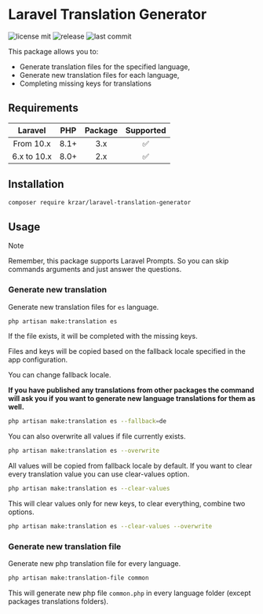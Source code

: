 # Laravel Translation Generator
![license mit](https://badgen.net/github/license/krzar/laravel-translation-generator)
![release](https://badgen.net/github/release/krzar/laravel-translation-generator/master)
![last commit](https://badgen.net/github/last-commit/krzar/laravel-translation-generator)

This package allows you to:
- Generate translation files for the specified language,
- Generate new translation files for each language,
- Completing missing keys for translations

## Requirements

|   Laravel   |  PHP  | Package |     Supported      |
|:-----------:|:-----:|:-------:|:------------------:|
|  From 10.x  | 8.1+  |   3.x   | :white_check_mark: |
| 6.x to 10.x | 8.0+  |   2.x   | :white_check_mark: |

## Installation

```bash
composer require krzar/laravel-translation-generator
```

## Usage

> [!NOTE]
> Remember, this package supports Laravel Prompts. So you can skip commands arguments and just answer the questions.

### Generate new translation

Generate new translation files for `es` language.
```bash
php artisan make:translation es
```

If the file exists, it will be completed with the missing keys.

Files and keys will be copied based on the fallback locale specified in the app configuration.

You can change fallback locale.

**If you have published any translations from other packages the command will ask you if you want to generate
new language translations for them as well.**

```bash
php artisan make:translation es --fallback=de
```

You can also overwrite all values if file currently exists.

```bash
php artisan make:translation es --overwrite
```

All values will be copied from fallback locale by default.
If you want to clear every translation value you can use clear-values option.

```bash
php artisan make:translation es --clear-values
```

This will clear values only for new keys, to clear everything, combine two options.

```bash
php artisan make:translation es --clear-values --overwrite
```

### Generate new translation file

Generate new php translation file for every language.

```bash
php artisan make:translation-file common
```

This will generate new php file `common.php` in every language folder (except packages translations folders).
